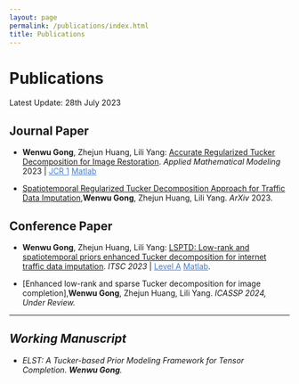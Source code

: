 ```yaml
---
layout: page
permalink: /publications/index.html
title: Publications
---
```


# Publications

Latest Update: 28th July 2023&nbsp; 

## Journal Paper

- **Wenwu Gong**, Zhejun Huang, Lili Yang: [Accurate Regularized Tucker Decomposition for Image Restoration](https://GongWenwuu.github.io/mypaper/ARTD.pdf).
		<em>Applied Mathematical Modeling</em> 2023 | <a style="color: #447ec9" href="https://www.sciencedirect.com/journal/applied-mathematical-modelling">JCR 1</a>
		<a style="color: #447ec9" href="https://github.com/GongWenwuu/ARTD">Matlab</a>

- [Spatiotemporal Regularized Tucker Decomposition Approach for Traffic Data Imputation](https://GongWenwuu.github.io/mypaper/STRTD_ITS.pdf),**Wenwu Gong**, Zhejun Huang, Lili Yang. <em>ArXiv</em> 2023. 

## Conference Paper

- **Wenwu Gong**, Zhejun Huang, Lili Yang: [LSPTD: Low-rank and spatiotemporal priors enhanced Tucker decomposition for internet traffic data imputation](https://GongWenwuu.github.io/mypaper/LSPTD.pdf).
  		 <em>ITSC 2023</em> | <a style="color: #447ec9" href="https://ieee-itss.org/event/itsc2023/">Level A</a> 
  		 <a style="color: #447ec9" href="https://github.com/GongWenwuu/LSPTD">Matlab</a>.

- [Enhanced low-rank and sparse Tucker decomposition for image completion],**Wenwu Gong**, Zhejun Huang, Lili Yang. <em>ICASSP 2024<em>, Under Review.

---

## Working Manuscript

- ELST: A Tucker-based Prior Modeling Framework for Tensor Completion. **Wenwu Gong**.

<br>
